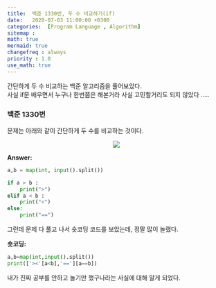 ```yaml
---
title:  백준 1330번, 두 수 비교하기(if) 
date:   2020-07-03 11:00:00 +0300
categories:  [Program Language , Algorithm]
sitemap :
math: true
mermaid: true
changefreq : always
priority : 1.0
use_math: true
---
```


간단하게 두 수 비교하는 백준 알고리즘을 풀어보았다.  
사실 if문 배우면서 누구나 한번쯤은 해본거라 사실 고민할거리도 되지 않았다 .....

### 백준 1330번 

문제는 아래와 같이 간단하게 두 수를 비교하는 것이다.

<center><img src="../../assets/images/baekjoon2.png" ></center>

**Answer:**

```python 
a,b = map(int, input().split())

if a > b :
    print(">")
elif a < b :
    print("<")
else:
    print("==")
```

그런데 문제 다 풀고 나서 숏코딩 코드를 보았는데, 정말 많이 놀랬다.

**숏코딩:**
```python
a,b=map(int,input().split())
print(['><'[a<b],'=='][a==b])
```

내가 진짜 공부를 안하고 놀기만 했구나라는 사실에 대해 알게 되었다. 
